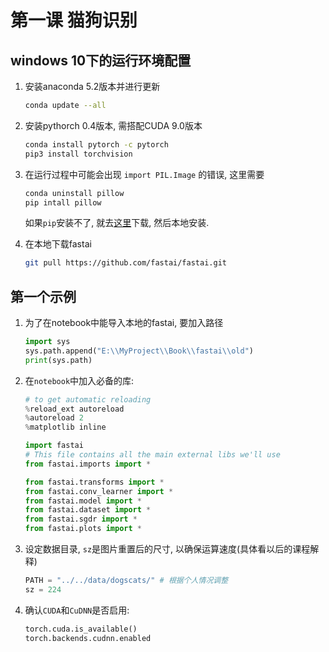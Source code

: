# 第一课 猫狗识别

## windows 10下的运行环境配置

1. 安装anaconda 5.2版本并进行更新

   ```bash
   conda update --all
   ```

2. 安装pythorch 0.4版本, 需搭配CUDA 9.0版本

   ```bash
   conda install pytorch -c pytorch
   pip3 install torchvision
   ```

3. 在运行过程中可能会出现 `import PIL.Image` 的错误, 这里需要

   ```bash
   conda uninstall pillow
   pip intall pillow
   ```

   如果`pip`安装不了, 就去[这里](https://www.lfd.uci.edu/~gohlke/pythonlibs/)下载, 然后本地安装.

4. 在本地下载fastai

   ```bash
   git pull https://github.com/fastai/fastai.git
   ```

## 第一个示例

1. 为了在notebook中能导入本地的fastai, 要加入路径

   ```python
   import sys
   sys.path.append("E:\\MyProject\\Book\\fastai\\old")
   print(sys.path)
   ```

2. 在`notebook`中加入必备的库:
    ```python
    # to get automatic reloading
    %reload_ext autoreload
    %autoreload 2
    %matplotlib inline

    import fastai
    # This file contains all the main external libs we'll use
    from fastai.imports import *

    from fastai.transforms import *
    from fastai.conv_learner import *
    from fastai.model import *
    from fastai.dataset import *
    from fastai.sgdr import *
    from fastai.plots import *
    ```

3. 设定数据目录, `sz`是图片重置后的尺寸, 以确保运算速度(具体看以后的课程解释)
    ```python
    PATH = "../../data/dogscats/" # 根据个人情况调整
    sz = 224
    ```

4. 确认`CUDA`和`CuDNN`是否启用:
    ```python
    torch.cuda.is_available()
    torch.backends.cudnn.enabled
    ```